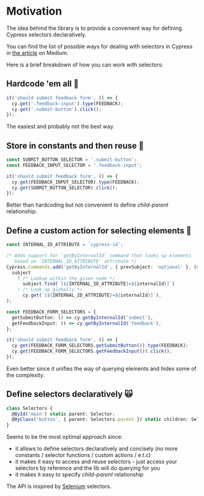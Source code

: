 # Motivation

The idea behind the library is to provide a convenient way for defining Cypress selectors declaratively.

You can find the list of possible ways for dealing with selectors in Cypress in [the article](https://antosha-kravchenko.medium.com/dealing-with-selectors-in-cypress-8b9ac0dfe240) on Medium.

Here is a brief breakdown of how you can work with selectors:

## Hardcode 'em all 🤪

```typescript
it('should submit feedback form', () => {
  cy.get('.feedback-input').type(FEEDBACK);
  cy.get('.submit-button').click();
});
```

The easiest and probably not the best way.

## Store in constants and then reuse 🤔

```typescript
const SUBMIT_BUTTON_SELECTOR = '.submit-button';
const FEEDBACK_INPUT_SELECTOR = '.feedback-input';

it('should submit feedback form', () => {
  cy.get(FEEDBACK_INPUT_SELECTOR).type(FEEDBACK);
  cy.get(SUBMIT_BUTTON_SELECTOR).click();
});
```

Better than hardcoding but not convenient to define _child-parent_ relationship.

## Define a custom action for selecting elements 🧐

```typescript title="cypress/support/commands.ts"
const INTERNAL_ID_ATTRIBUTE = `cypress-id`;

/* Adds support for `getByInternalId` command that looks up elements
   based on `INTERNAL_ID_ATTRIBUTE` attribute */
Cypress.Commands.add('getByInternalId', { prevSubject: 'optional' }, (subject, internalId) =>
  subject
    ? /* Lookup within the given node */
      subject.find(`[${INTERNAL_ID_ATTRIBUTE}=${internalId}]`)
    : /* Look up globally */
      cy.get(`[${INTERNAL_ID_ATTRIBUTE}=${internalId}]`),
);
```

```typescript title="cypress/integration/test.ts"
const FEEDBACK_FORM_SELECTORS = {
  getSubmitButton: () => cy.getByInternalId('submit'),
  getFeedbackInput: () => cy.getByInternalId('feedback'),
};

it('should submit feedback form', () => {
  cy.get(FEEDBACK_FORM_SELECTORS.getSubmitButton()).type(FEEDBACK);
  cy.get(FEEDBACK_FORM_SELECTORS.getFeedbackInput()).click();
});
```

Even better since it unifies the way of querying elements and hides some of the complexity.

## Define selectors declaratively 🙀

```typescript
class Selectors {
  @ById('main') static parent: Selector;
  @ByClass('button', { parent: Selectors.parent }) static children: Selector;
}
```

Seems to be the most optimal approach since:

- it allows to define selectors declaratively and concisely (no more constants / selector functions / custom actions / e.t.c)
- it makes it easy to access and reuse selectors - just access your selectors by reference and the lib will do querying for you
- it makes it easy to specify _child-parent_ relationship

The API is inspired by [Selenium](https://www.selenium.dev/selenium/docs/api/java/org/openqa/selenium/By.html) selectors.
